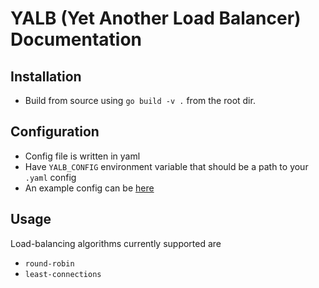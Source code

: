 # YALB (Yet Another Load Balancer) Documentation

## Installation

- Build from source using `go build -v .` from the root dir.

## Configuration

- Config file is written in yaml
- Have `YALB_CONFIG` environment variable that should be a path to your `.yaml` config
- An example config can be [here](./yalb.yaml)

## Usage

Load-balancing algorithms currently supported are
- `round-robin`
- `least-connections`
